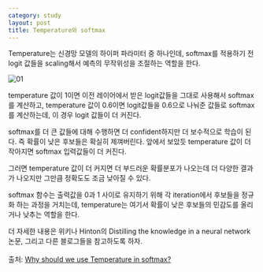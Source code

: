 ```yaml
---
category: study
layout: post
title: Temperature와 softmax
---
```

Temperature는 신경망 모델의 하이퍼 파라미터 중 하나인데, softmax를 적용하기 전 logit 값들을 scaling해서 예측의 무작위성을 조절하는 역할을 한다.

![01](https://gityunjae.github.io/images/tempSoft2.png)

temperature 값이 1이면 이전 레이어에서 받은 logit값들을 그대로 사용해서 softmax를 계산하고, temperature 값이 0.6이면 logit값들을 0.6으로 나눠준 값들로 softmax를 계산하는데, 이 경우 logit 값들이 더 커진다.

softmax를 더 큰 값들에 대해 수행하면 더 confident하지만 더 보수적으로 학습이 된다. 즉 확률이 낮은 후보들은 확실히 제껴버린다. 앞에서 보았듯 temperature 값이 더 작아지면 softmax 입력값들이 더 커진다.

그러면 temperature 값이 더 커지면 더 부드러운 확률분포가 나오는데 더 다양한 결과가 나오지만 그만큼 정확도도 조금 낮아질 수 있다.

softmax 함수는 출력값을 0과 1 사이로 유지하기 위해 각 iteration에서 후보들을 정규화 하는 과정을 거치는데, temperature는 여기서 확률이 낮은 후보들의 민감도를 올리거나 낮추는 역할을 한다.

더 자세한 내용은 위키나 Hinton의 Distilling the knowledge in a neural network 논문, 그리고 다른 블로그들을 참고하도록 하자.
<br><br>
출처: <a href="https://medium.com/@majid.ghafouri/why-should-we-use-temperature-in-softmax-3709f4e0161">Why should we use Temperature in softmax?</a>
